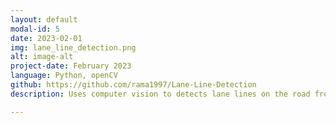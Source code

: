 ```yaml
---
layout: default
modal-id: 5
date: 2023-02-01
img: lane_line_detection.png
alt: image-alt
project-date: February 2023
language: Python, openCV
github: https://github.com/rama1997/Lane-Line-Detection
description: Uses computer vision to detects lane lines on the road from images/videos using the POV of a driving vehicle

---
```

